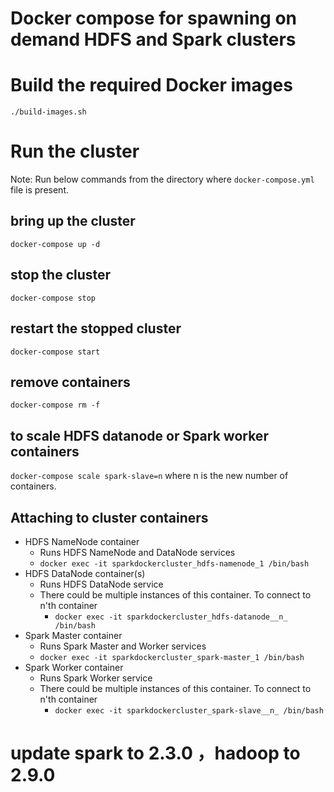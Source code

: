 # Docker compose for spawning on demand HDFS and Spark clusters

# Build the required Docker images
`./build-images.sh`

# Run the cluster
Note: Run below commands from the directory where `docker-compose.yml` file is present.
## bring up the cluster
`docker-compose up -d`
## stop the cluster
`docker-compose stop`
## restart the stopped cluster
`docker-compose start`
## remove containers
`docker-compose rm -f`
## to scale HDFS datanode or Spark worker containers
`docker-compose scale spark-slave=n` where n is the new number of containers.

## Attaching to cluster containers
  - HDFS NameNode container
    * Runs HDFS NameNode and DataNode services
    * `docker exec -it sparkdockercluster_hdfs-namenode_1 /bin/bash`
  - HDFS DataNode container(s)
    * Runs HDFS DataNode service
    * There could be multiple instances of this container. To connect to n'th container
      * `docker exec -it sparkdockercluster_hdfs-datanode__n_ /bin/bash`
  - Spark Master container
    * Runs Spark Master and Worker services
    * `docker exec -it sparkdockercluster_spark-master_1 /bin/bash`
  - Spark Worker container
    * Runs Spark Worker service
    * There could be multiple instances of this container. To connect to n'th container
      * `docker exec -it sparkdockercluster_spark-slave__n_ /bin/bash`

# update spark to 2.3.0 ，hadoop to 2.9.0
